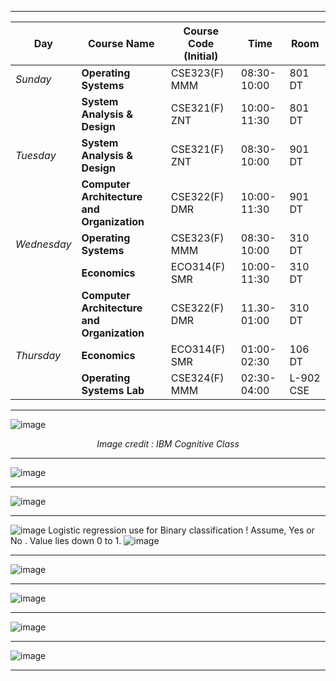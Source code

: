 ***

| Day      | __Course Name__    |Course Code (Initial)| Time  |Room |
| ------   | -----                        | ----           | ---             |----- |
| *Sunday* |  __Operating Systems__    | CSE323(F) MMM  | 08:30-10:00  | 801 DT |
|        |__System Analysis & Design__|CSE321(F) ZNT|10:00-11:30 |801 DT  |
| *Tuesday*|  __System Analysis & Design__  | CSE321(F) ZNT  |    08:30-10:00         |901 DT |
|    |   __Computer Architecture and Organization__ | CSE322(F) DMR  | 10:00-11:30   |901 DT |
|*Wednesday*|__Operating Systems__|CSE323(F) MMM|08:30-10:00 |310 DT  |
|     |__Economics__ | ECO314(F) SMR |10:00-11:30 | 310 DT |
|      |__Computer Architecture and Organization__ |CSE322(F) DMR |11.30-01:00|310 DT |
|*Thursday* | __Economics__|ECO314(F) SMR|01:00-02:30 |106 DT |
|      |__Operating Systems Lab__ | CSE324(F) MMM |02:30-04:00|L-902 CSE   |
***


![image](https://user-images.githubusercontent.com/35966401/49700090-5ae7a780-fc04-11e8-922b-2ced8c7a5564.png)<p align='center'> *Image credit : IBM Cognitive Class* </p>
***
![image](https://user-images.githubusercontent.com/35966401/49700287-d64a5880-fc06-11e8-88a9-6fe59a465e9b.png)
***
![image](https://user-images.githubusercontent.com/35966401/49700338-84560280-fc07-11e8-8473-cd9d192bab4a.png)
***
![image](https://user-images.githubusercontent.com/35966401/49803874-4843ae80-fd7b-11e8-8ebe-5949cff5cfb4.png)
Logistic regression use for Binary classification ! Assume, Yes or No . Value lies down 0 to 1. 
![image](https://user-images.githubusercontent.com/35966401/49804053-cbfd9b00-fd7b-11e8-826c-a8834122c880.png)
***
![image](https://user-images.githubusercontent.com/35966401/49804119-f3ecfe80-fd7b-11e8-8ad8-c135c22d6a66.png)
***
![image](https://user-images.githubusercontent.com/35966401/49804190-2565ca00-fd7c-11e8-80d3-6d54c4dbbf2e.png)
***
![image](https://user-images.githubusercontent.com/35966401/49807721-fe5fc600-fd84-11e8-9cd6-d7ff4d298c98.png)
***
![image](https://user-images.githubusercontent.com/35966401/49809521-500a4f80-fd89-11e8-94ae-233bdf1fdb76.png)
***



